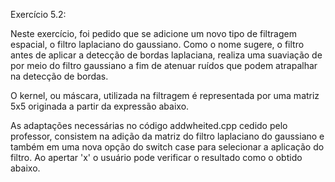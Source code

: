 Exercício 5.2:

Neste exercício, foi pedido que se adicione um novo tipo de filtragem espacial, o filtro laplaciano do gaussiano. 
Como o nome sugere, o filtro antes de aplicar a detecção de bordas laplaciana, realiza uma suaviação de por meio do filtro gaussiano a fim de atenuar ruídos que podem
atrapalhar na detecção de bordas.

O kernel, ou máscara, utilizada na filtragem é representada por uma matriz 5x5 originada a partir da expressão abaixo.

As adaptações necessárias no código addwheited.cpp cedido pelo professor, consistem na adição da matriz do filtro laplaciano do gaussiano e também em uma nova opção do
switch case para selecionar a aplicação do filtro. Ao apertar 'x' o usuário pode verificar o resultado como o obtido abaixo.

